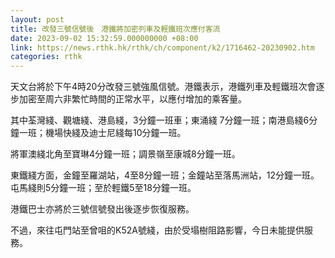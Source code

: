 ```yaml
---
layout: post
title: 改發三號信號後　港鐵將加密列車及輕鐵班次應付客流
date: 2023-09-02 15:32:59.000000000 +08:00
link: https://news.rthk.hk/rthk/ch/component/k2/1716462-20230902.htm
categories: rthk
---
```


天文台將於下午4時20分改發三號強風信號。港鐵表示，港鐵列車及輕鐵班次會逐步加密至周六非繁忙時間的正常水平，以應付增加的乘客量。

其中荃灣綫、觀塘綫、港島綫，3分鐘一班車；東涌綫 7分鐘一班；南港島綫6分鐘一班；機場快綫及迪士尼綫每10分鐘一班。

將軍澳綫北角至寶琳4分鐘一班；調景嶺至康城8分鐘一班。

東鐵綫方面，金鐘至羅湖站，4至8分鐘一班；金鐘站至落馬洲站，12分鐘一班。屯馬綫則5分鐘一班；至於輕鐵5至18分鐘一班。

港鐵巴士亦將於三號信號發出後逐步恢復服務。

不過，來往屯門站至曾咀的K52A號綫，由於受塌樹阻路影響，今日未能提供服務。
